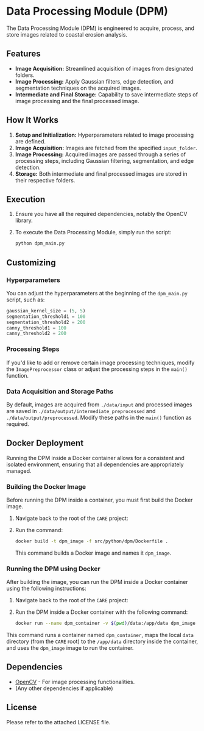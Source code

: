 # Data Processing Module (DPM)

The Data Processing Module (DPM) is engineered to acquire, process, and store images related to coastal erosion analysis.

## Features

- **Image Acquisition:** Streamlined acquisition of images from designated folders.
- **Image Processing:** Apply Gaussian filters, edge detection, and segmentation techniques on the acquired images.
- **Intermediate and Final Storage:** Capability to save intermediate steps of image processing and the final processed image.

## How It Works

1. **Setup and Initialization:** Hyperparameters related to image processing are defined.
2. **Image Acquisition:** Images are fetched from the specified `input_folder`.
3. **Image Processing:** Acquired images are passed through a series of processing steps, including Gaussian filtering, segmentation, and edge detection.
4. **Storage:** Both intermediate and final processed images are stored in their respective folders.

## Execution

1. Ensure you have all the required dependencies, notably the OpenCV library.
2. To execute the Data Processing Module, simply run the script:

   ```bash
   python dpm_main.py
   ```

## Customizing

### Hyperparameters

You can adjust the hyperparameters at the beginning of the `dpm_main.py` script, such as:

```python
gaussian_kernel_size = (5, 5)
segmentation_threshold1 = 100
segmentation_threshold2 = 200
canny_threshold1 = 100
canny_threshold2 = 200
```

### Processing Steps

If you'd like to add or remove certain image processing techniques, modify the `ImagePreprocessor` class or adjust the processing steps in the `main()` function.

### Data Acquisition and Storage Paths

By default, images are acquired from `./data/input` and processed images are saved in `./data/output/intermediate_preprocessed` and `./data/output/preprocessed`. Modify these paths in the `main()` function as required.

## Docker Deployment

Running the DPM inside a Docker container allows for a consistent and isolated environment, ensuring that all dependencies are appropriately managed.

### Building the Docker Image

Before running the DPM inside a container, you must first build the Docker image.

1. Navigate back to the root of the `CARE` project:

2. Run the command:

   ```bash
   docker build -t dpm_image -f src/python/dpm/Dockerfile .
   ```

   This command builds a Docker image and names it `dpm_image`.

### Running the DPM using Docker

After building the image, you can run the DPM inside a Docker container using the following instructions:

1. Navigate back to the root of the `CARE` project:

2. Run the DPM inside a Docker container with the following command:

   ```bash
   docker run --name dpm_container -v $(pwd)/data:/app/data dpm_image
   ```

This command runs a container named `dpm_container`, maps the local `data` directory (from the `CARE` root) to the `/app/data` directory inside the container, and uses the `dpm_image` image to run the container.

## Dependencies

- [OpenCV](https://opencv.org/) - For image processing functionalities.
- (Any other dependencies if applicable)

## License

Please refer to the attached LICENSE file.
